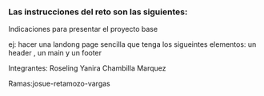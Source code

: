 ### Las instrucciones del reto son las siguientes: ###

Indicaciones para presentar el proyecto base

ej: hacer una landong page sencilla que tenga los sigueintes elementos: un header , un main y un footer

Integrantes: Roseling Yanira Chambilla Marquez

Ramas:josue-retamozo-vargas
